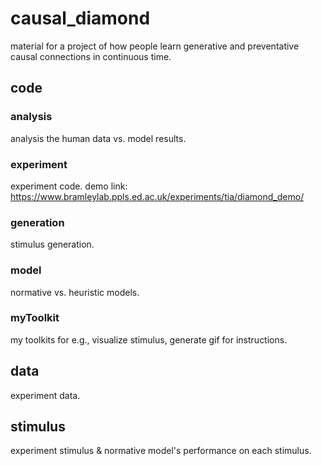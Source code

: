 # causal_diamond
 
material for a project of how people learn generative and preventative causal connections in continuous time. 

## code

###  analysis
analysis the human data vs. model results.

### experiment
experiment code.
demo link: https://www.bramleylab.ppls.ed.ac.uk/experiments/tia/diamond_demo/

### generation
stimulus generation.

### model
normative vs. heuristic models.

### myToolkit
my toolkits for e.g., visualize stimulus, generate gif for instructions.

## data
experiment data.

## stimulus
experiment stimulus & normative model's performance on each stimulus.